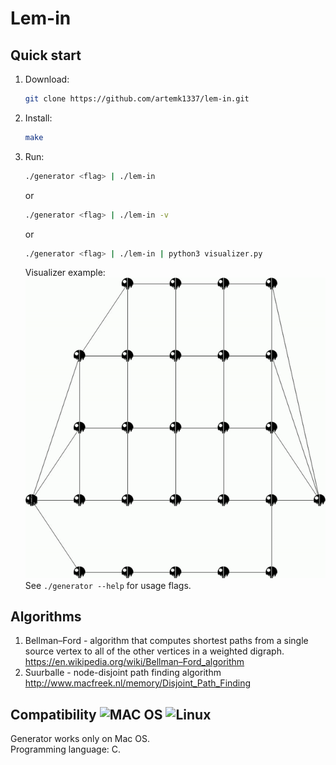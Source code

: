# Lem-in

## Quick start

1. Download:
    ```bash
    git clone https://github.com/artemk1337/lem-in.git
    ```
2. Install:
    ```bash
    make
    ```
3. Run:
    ```bash
    ./generator <flag> | ./lem-in
	```
	or  
	```bash
	./generator <flag> | ./lem-in -v
    ```
	or  
	```bash
	./generator <flag> | ./lem-in | python3 visualizer.py
    ```
	Visualizer example:  
	![](ezgif.com-video-to-gif.gif)
See `./generator --help` for usage flags.

## Algorithms
1. Bellman–Ford - algorithm that computes shortest paths from a single source vertex to all of the other vertices in a weighted digraph. https://en.wikipedia.org/wiki/Bellman–Ford_algorithm
2. Suurballe - node-disjoint path finding algorithm http://www.macfreek.nl/memory/Disjoint_Path_Finding

## Compatibility ![MAC OS](https://camo.githubusercontent.com/0d10fab705f2a805a305b477cf48a8f53ae36ca9/68747470733a2f2f6d617863646e2e69636f6e73382e636f6d2f416e64726f69645f4c2f504e472f32342f4f7065726174696e675f53797374656d732f6d61635f6f732d32342e706e67) ![Linux](https://camo.githubusercontent.com/2eb8d0628e9c8560af56118cd36345eff22c8dff/68747470733a2f2f6d617863646e2e69636f6e73382e636f6d2f436f6c6f722f504e472f32342f4f7065726174696e675f53797374656d732f6c696e75782d32342e706e67)
Generator works only on Mac OS.    
Programming language: C.
